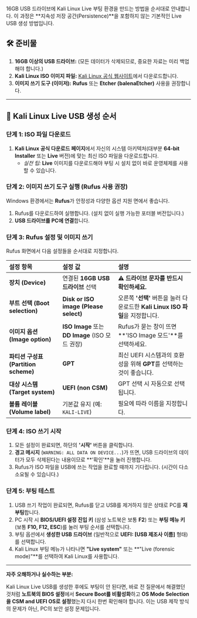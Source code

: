 16GB USB 드라이브에 Kali Linux Live 부팅 환경을 만드는 방법을 순서대로 안내합니다. 이 과정은 \*\*지속성 저장 공간(Persistence)\*\*을 포함하지 않는 기본적인 Live USB 생성 방법입니다.

## 🛠️ 준비물

1.  **16GB 이상의 USB 드라이브:** (모든 데이터가 삭제되므로, 중요한 자료는 미리 백업해야 합니다.)
2.  **Kali Linux ISO 이미지 파일:** [Kali Linux 공식 웹사이트](https://www.google.com/search?q=https://www.kali.org/get-kali/%23kali-platforms)에서 다운로드합니다.
3.  **이미지 쓰기 도구 (이미저):** **Rufus** 또는 **Etcher (balenaEtcher)** 사용을 권장합니다.

-----

## 📝 Kali Linux Live USB 생성 순서

### 단계 1: ISO 파일 다운로드

1.  **Kali Linux 공식 다운로드 페이지**에서 자신의 시스템 아키텍처(대부분 **64-bit Installer** 또는 **Live** 버전)에 맞는 최신 ISO 파일을 다운로드합니다.
      * *실전 팁:* **Live** 이미지를 다운로드해야 부팅 시 설치 없이 바로 운영체제를 사용할 수 있습니다.

### 단계 2: 이미지 쓰기 도구 실행 (Rufus 사용 권장)

Windows 환경에서는 **Rufus**가 안정성과 다양한 옵션 지원 면에서 좋습니다.

1.  Rufus를 다운로드하여 실행합니다. (설치 없이 실행 가능한 포터블 버전입니다.)
2.  **USB 드라이브를 PC에 연결**합니다.

### 단계 3: Rufus 설정 및 이미지 쓰기

Rufus 화면에서 다음 설정들을 순서대로 지정합니다.

| 설정 항목 | 설정 값 | 설명 |
| :--- | :--- | :--- |
| **장치 (Device)** | 연결된 **16GB USB 드라이브** 선택 | **⚠️ 드라이브 문자를 반드시 확인하세요.** |
| **부트 선택 (Boot selection)** | **Disk or ISO image (Please select)** | 오른쪽 **'선택'** 버튼을 눌러 다운로드한 **Kali Linux ISO 파일**을 지정합니다. |
| **이미지 옵션 (Image option)** | **ISO Image** 또는 **DD Image** (ISO 모드 권장) | Rufus가 묻는 창이 뜨면 \*\*'ISO Image 모드'\*\*를 선택하세요. |
| **파티션 구성표 (Partition scheme)** | **GPT** | 최신 UEFI 시스템과의 호환성을 위해 **GPT**를 선택하는 것이 좋습니다. |
| **대상 시스템 (Target system)** | **UEFI (non CSM)** | GPT 선택 시 자동으로 선택됩니다. |
| **볼륨 레이블 (Volume label)** | 기본값 유지 (예: `KALI-LIVE`) | 필요에 따라 이름을 지정합니다. |

### 단계 4: ISO 쓰기 시작

1.  모든 설정이 완료되면, 하단의 **'시작'** 버튼을 클릭합니다.
2.  **경고 메시지** (`WARNING: ALL DATA ON DEVICE...`)가 뜨면, USB 드라이브의 데이터가 모두 삭제된다는 내용이므로 \*\*'확인'\*\*을 눌러 진행합니다.
3.  Rufus가 ISO 파일을 USB에 쓰는 작업을 완료할 때까지 기다립니다. (시간이 다소 소요될 수 있습니다.)

### 단계 5: 부팅 테스트

1.  USB 쓰기 작업이 완료되면, Rufus를 닫고 USB를 제거하지 않은 상태로 PC를 **재부팅**합니다.
2.  PC 시작 시 **BIOS/UEFI 설정 진입 키** (삼성 노트북은 보통 **F2**) 또는 **부팅 메뉴 키** (보통 **F10, F12, ESC**)를 눌러 부팅 순서를 선택합니다.
3.  부팅 옵션에서 **생성한 USB 드라이브** (일반적으로 **UEFI: [USB 제조사 이름]** 형태)를 선택합니다.
4.  Kali Linux 부팅 메뉴가 나타나면 **"Live system"** 또는 \*\*"Live (forensic mode)"\*\*를 선택하여 Kali Linux를 사용합니다.

-----

**자주 오해하거나 실수하는 부분:**

Kali Linux Live USB를 생성한 후에도 부팅이 안 된다면, 바로 전 질문에서 해결했던 것처럼 **노트북의 BIOS 설정**에서 **Secure Boot를 비활성화**하고 **OS Mode Selection을 CSM and UEFI OS로 설정**했는지 다시 한번 확인해야 합니다. 이는 USB 제작 방식의 문제가 아닌, PC의 보안 설정 문제입니다.
